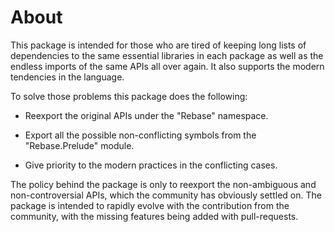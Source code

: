 # About

This package is intended for those who are tired of keeping
long lists of dependencies to the same essential libraries in each package
as well as the endless imports of the same APIs all over again.
It also supports the modern tendencies in the language.

To solve those problems this package does the following:

* Reexport the original APIs under the "Rebase" namespace.

* Export all the possible non-conflicting symbols from the "Rebase.Prelude" module.

* Give priority to the modern practices in the conflicting cases.

The policy behind the package is only to reexport the non-ambiguous
and non-controversial APIs, which the community has obviously settled on.
The package is intended to rapidly evolve with the contribution from the community,
with the missing features being added with pull-requests.
